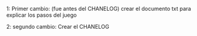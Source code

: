 1: Primer cambio: (fue antes del CHANELOG) crear el documento txt para explicar los pasos del juego

2: segundo cambio: Crear el CHANELOG
